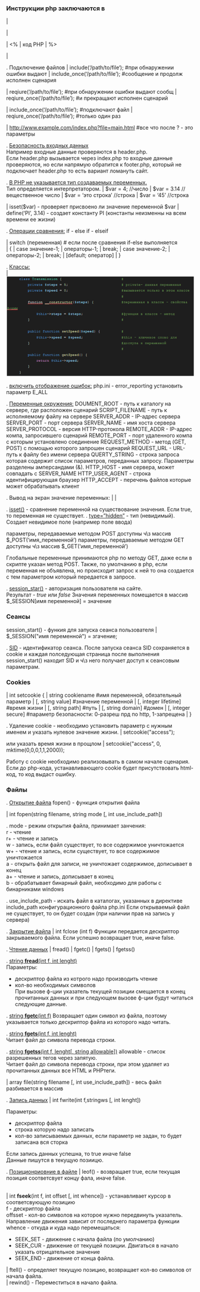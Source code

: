 
### Инструкции php заключаются в 
| <?php… ?>

| <?
| код PHP
| ?>

| <%
| код PHP
| %>

| <SCRIPT LANGUAGE=”php”>
| код PHP
| </SCRIPT>

. Подключение файлов
| include(‘/path/to/file‘);            #при обнаружении ошибки выдают 
| include_once(‘/path/to/file’);       #сообщение и продолж исполнен сценария

| reqiure(‘/path/to/file’);            #при обнаружении ошибки выдают сообщ
| reqiure_once(‘/path/to/file’);       #и прекращают исполнен сценарий

| include_once(‘/path/to/file’);       #подключают файл
| reqiure_once(‘/path/to/file’);       #только один раз

| http://www.example.com/index.php?file=main.html    #все что после ? - это параметры

. <ins> Безопасность входных данных </ins> <br>
Например входные данные проверяются в header.php. <br>
Если header.php вызывается через index.php то входные данные проверяются, но если напрямую обратится к footer.php, который не подключает header.php то есть вариант ломануть сайт.

. <ins>В PHP не указывается тип создаваемых переменных.</ins></br> 
Тип определяется интерпретатором.
| $var = 4;			//число
| $var = 3.14			//вещественное число
| $var = ‘это строка’	//строка
| $var = ‘45’			//строка

| isset($var) - проверяет присвоено ли значение переменной $var
| define(‘PI’, 3.14) - создает константу PI (константы неизменны на всем времени ее жизни)

. <ins>Операции сравнения:</ins>
if - else
if - elseif

| switch (переменная)	# если после сравнения if-else выполняется            
| {
|     case значение-1;
|         операторы-1;
|         break;
|     case значение-2;
|         операторы-2;
|         break;
| [default; оператор]
| }

. <ins>Классы:</ins><br>
| ![Image alt](https://github.com/bfg2000/FAQ_HACK/blob/main/php/images/1.png) 

. <ins>включить отображение ошибок:</ins> php.ini - error_reporting установить параметр E_ALL

. <ins>Переменные окружения:</ins>
DOUMENT_ROOT - путь к каталогу на сервере, где расположен сценарий
SCRIPT_FILENAME - путь к исполняемому файлу на сервере
SERVER_ADDR - IP-адрес сервера
SERVER_PORT - порт сервера 
SERVER_NAME - имя хоста сервера
SERVER_PROTOCOL - версия HTTP-протокола
REMOTE_ADDR - IP-адрес компа, запросившего сценарий
REMOTE_PORT - порт удаленного компа с которым установлено соединение
REQUEST_METHOD - метод (GET, POST) с помощью которого запрошен сценарий
REQUEST_URL - URL-путь к файлу без имени сервера
QUERTY_STRING - строка запроса которая содержит список параметров, переданных запросу. Параметры разделены амперсандами (&). 
HTTP_HOST - имя сервера, может совпадать с SERVER_NAME
HTTP_USER_AGENT - строка идентифицирующая браузер
HTTP_ACCEPT - перечень файлов которые может обрабатывать клиент

. Вывод на экран значение переменных:
| <?= $_SERVER(‘DOCUMENT_ROOT’)?>
| <?= $_SERVER(‘SCRIPT_FILENAME’)?>


. <ins>isset()</ins> - сравнение переменной  на существование значения. Если true, то переменная не существует.
. <ins>type=”hidden”</ins> - тип (невидимый). Создает невидимое поле (например поле ввода)

параметры, передаваемые методом POST доступны ч\з массив $_POST(‘имя_переменной’)
параметры, передаваемые методом GET доступны ч\з массив $_GET(‘имя_переменной’)

Глобальные переменные принимаются php по методу GET, даже если в скрипте  указан метод POST. 
Также, по умолчанию в php, если переменная не объявлена, но происходит запрос к ней то она создается с тем параметром который передается в запросе. 

. <ins>session_star()</ins> - авторизация пользователя на сайте.<br>
Результат  - <i>true</i> или <i>false</i>
Значения переменных помещается в массив $_SESSION[имя переменной] = значение

### Сеансы
session_start() - функия для запуска сеанса пользователя
| $_SESSION("имя переменной") = згачение;

. <ins>SID</ins> - идентификатор сеанса.  После запуска сеанса SID сохраняется в cookie и каждая полседующая страница после выполнения session_start() находит SID и ч\з него получает доступ к сеансовым параметрам.

### Cookies
| int setcookie {
|  string cookiename       #имя переменной, обязательный параметр
|  [, string value]        #значение переменной
|  [, integer lifetime]    #время жизни
|  [, string path]         #путь
|  [, string domain]       #домен
|  [, integer secure]      #параметр безопасности: 0-разреш прд по http, 1-запрещена
| }

. Удаление cookie - необходимо установить параметр с нужным именем и указать нулевое значение жизни.
| setcookie("access");

или указать время жизни в прощлом
| setcookie("access", 0, mktime(0,0,0,1,1,2000));

Работу с cookie необходимо реализовывать в самом начале сценария. Если до php-кода, устанавливающего cookie будет присутствовать html-код, то код выдаст ошибку.

### Файлы

. <ins>Открытие файла</ins>
fopen() - функция открытия файла

| int fopen(string filename, string mode [, int use_include_path])

. mode - режим открытия файла, принимает занчения:<br>
  r - чтение<br>
  r+ - чтение и запись<br>
  w - запись, если файл существует, то все содержимое уничтожается<br>
  w+ - чтение и запись, если существует, то все содержимое уничтожается<br>
  a - открыть файл для записи, не уничтожает содержимое, дописывает в конец<br>
  a+ - чтение и запись, дописывает в конец<br>
  b - обрабатывает бинарный файл, необходимо для работы с бинарниками windows<br>
  
. use_include_path - искать файл в каталогах, указанных в директиве include_path конфигурационного файла php.ini
Если открываемый файл не существует, то он будет создан (при наличии прав на запись у сервера)

. <ins>Закрытие файла</ins>
| int fclose (int f)
Функции передается дескриптор закрываемого файла. Если успешно возвращает true, иначе false.

. <ins>Чтение данных</ins>
| fread()
| fgetc()
| fgets()
| fgetss()

. <ins>string <b>fread</b>(int f, int lenght)</ins><br>
Параметры:<br>
- дескриптор файла из котрого надо производить чтение<br>
- кол-во необходимых символов<br>
При вызове ф-ции указатель текущей позиции смещается в конец прочитанных данных и при следующем вызове ф-ции будут читаться следующие данные.

. <ins>string <b>fgetc</b>(int f)</ins>
Возвращает один символ из файла, поэтому указывается только дескриптор файла из которого надо читать.

. <ins>string <b>fgets</b>(int f, int lenght)</ins><br>
Читает файл до символа перевода строки.

. <ins>string <b>fgetss</b>(int f, lenght[, string allowable])</ins>
allowable - список разрешенных тегов через запятую.<br>
Читает файл до символа перевода строки, при этом удаляет из прочитанных данных все HTML и PHPтеги.

| array file(string filename [, int use_include_path]) - весь файл разбивается в массив

. <ins>Запись данных</ins>
| int fwrite(int f,stringws [, int lenght])

Параметры:<br>
- дескриптор файла
- строка которую надо записать
- кол-во записываемых данных, если параметр не задан, то будет записана вся сторка

Если запись данных успешна, то true иначе false<br>
Данные пишутся в текущую позиицю. 

. <ins>Позиционриовние в файле</ins>
| leof() - возвращает true, если текущая позиция соответсвует концу фала, иначе false.<br>
<br>

| int <b>fseek</b>(int f, int offset [, int whence]) - устанавливает курсор в соответсвующую позицию<br>
f - дескриптор файла<br>
offsset - кол-во символов на которое нужно передвинуть указатель. Направление движения зависит от последнего параметра функции<br>
whence - откуда и куда надо перемещаться:<br>
- SEEK_SET - движение с начала файла (по умолчанию) <br>
- SEEK_CUR - движение от текущей позиции. Двигаться в начало указать отрицательное значение<br>
- SEEK_END - движение от конца файла.

| ftell() - определяет текущую позицию, возвращает кол-во символов от начала файла.
<br>
| rewind() - Переместиться в начало файла.
 







  
